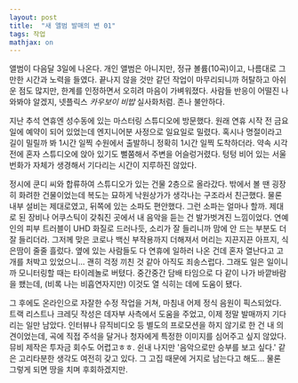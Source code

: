 ```yaml
---
layout: post
title:  "새 앨범 발매의 변 01"
tags: 작업
mathjax: on
---
```

앨범이 다음달 3일에 나온다. 개인 앨범은 아니지만, 정규 볼륨(10곡)이고, 나름대로 그만한 시간과 노력을 들였다.
끝나지 않을 것만 같던 작업이 마무리되니까 허탈하고 아쉬운 점도 많지만, 한계를 인정하면서 오히려 마음이 가벼워졌다.
사람들 반응이 어떨진 나와봐야 알겠지, 넷플릭스 _카우보이 비밥_ 실사화처럼. 존나 불안하다.

지난 추석 연휴엔 성수동에 있는 마스터링 스튜디오에 방문했다. 원래 연휴 시작 전 금요일에 예약이 되어 있었는데 엔지니어분 사정으로 일요일로 밀렸다.
혹시나 명절이라고 길이 밀릴까 봐 1시간 일찍 수원에서 출발하니 정확히 1시간 일찍 도착하더라. 약속 시각 전에 혼자 스튜디오에 앉아 있기도 뻘쭘해서 주변을 어슬렁거렸다.
텅텅 비어 있는 서울 번화가 자체가 생경해서 기다리는 시간이 지루하진 않았다.

정시에 쿤디 씨와 합류하여 스튜디오가 있는 건물 2층으로 올라갔다.
밖에서 볼 땐 굉장히 화려한 건물이었는데 복도는 묘하게 낙원상가가 생각나는 구조라서 친근했다.
물론 내부 설비는 제대로였고, 뒤쪽에 있는 소파도 편안했다. 그런 소파는 얼마나 할까. 
제대로 된 장비나 어쿠스틱이 갖춰진 곳에서 내 음악을 듣는 건 발가벗겨진 느낌이었다.
연예인의 피부 트러블이 UHD 화질로 드러나듯, 소리가 잘 들리니까 맘에 안 드는 부분도 더 잘 들리더라.
그저께 맞은 코로나 백신 부작용까지 더해져서 머리는 지끈지끈 아프지, 식은땀이 줄줄 흘렀다.
옆에 있는 사람들도 다 연휴에 일하러 나온 건데 혼자 열난다고 고개를 처박고 있었으니... 괜히 걱정 끼친 것 같아 아직도 죄송스럽다.
그래도 일은 일이니까 모니터링할 때는 타이레놀로 버텼다. 중간중간 담배 타임으로 다 같이 나가 바깥바람을 쐤는데, (비록 나는 비흡연자지만) 이것도 열 식히는 데에 도움이 됐다.

그 후에도 온라인으로 자잘한 수정 작업을 거쳐, 마침내 어제 정식 음원이 픽스되었다.
트랙 리스트나 크레딧 작성은 데자부 사측에서 도움을 주었고, 이제 정말 발매까지 기다리는 일만 남았다.
인터뷰나 뮤직비디오 등 별도의 프로모션을 하지 않기로 한 건 내 의견이었는데, 곡에 직접 주석을 달거나 청자에게 특정한 이미지를 심어주고 싶지 않았다. 뮤비 제작은 투자금 회수도 어렵고ㅎㅎ.
쉰내 나지만 '음악으로만 승부를 보고 싶다.' 같은 고리타분한 생각도 여전히 갖고 있다. 그 고집 때문에 거지로 남는다고 해도... 물론 그렇게 되면 땅을 치며 후회하겠지만.
